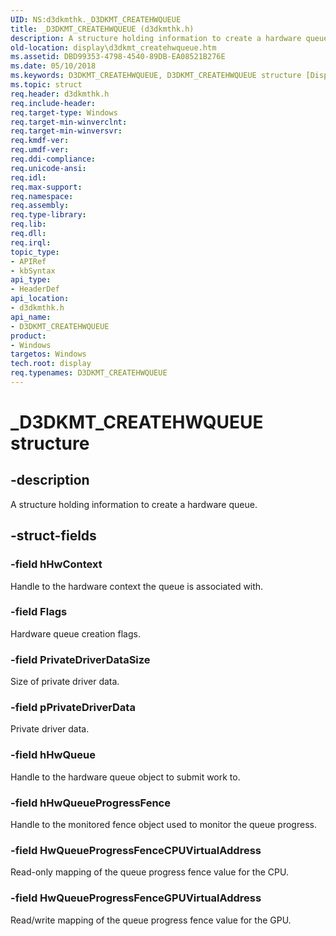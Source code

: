 ```yaml
---
UID: NS:d3dkmthk._D3DKMT_CREATEHWQUEUE
title: _D3DKMT_CREATEHWQUEUE (d3dkmthk.h)
description: A structure holding information to create a hardware queue.
old-location: display\d3dkmt_createhwqueue.htm
ms.assetid: DBD99353-4798-4540-89DB-EA08521B276E
ms.date: 05/10/2018
ms.keywords: D3DKMT_CREATEHWQUEUE, D3DKMT_CREATEHWQUEUE structure [Display Devices], _D3DKMT_CREATEHWQUEUE, d3dkmthk/D3DKMT_CREATEHWQUEUE, display.d3dkmt_createhwqueue
ms.topic: struct
req.header: d3dkmthk.h
req.include-header: 
req.target-type: Windows
req.target-min-winverclnt: 
req.target-min-winversvr: 
req.kmdf-ver: 
req.umdf-ver: 
req.ddi-compliance: 
req.unicode-ansi: 
req.idl: 
req.max-support: 
req.namespace: 
req.assembly: 
req.type-library: 
req.lib: 
req.dll: 
req.irql: 
topic_type:
- APIRef
- kbSyntax
api_type:
- HeaderDef
api_location:
- d3dkmthk.h
api_name:
- D3DKMT_CREATEHWQUEUE
product:
- Windows
targetos: Windows
tech.root: display
req.typenames: D3DKMT_CREATEHWQUEUE
---
```


# _D3DKMT_CREATEHWQUEUE structure


## -description


A structure holding information to create a hardware queue.


## -struct-fields




### -field hHwContext

Handle to the hardware context the queue is associated with.



### -field Flags

Hardware queue creation flags.



### -field PrivateDriverDataSize

Size of private driver data.


### -field pPrivateDriverData

Private driver data.


### -field hHwQueue

Handle to the hardware queue object to submit work to.


### -field hHwQueueProgressFence

Handle to the monitored fence object used to monitor the queue progress.


### -field HwQueueProgressFenceCPUVirtualAddress

Read-only mapping of the queue progress fence value for the CPU.


### -field HwQueueProgressFenceGPUVirtualAddress

Read/write mapping of the queue progress fence value for the GPU.


